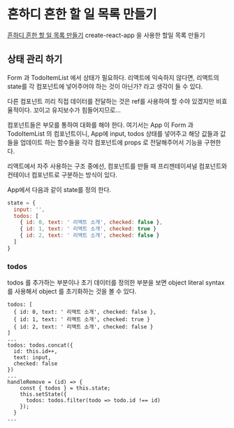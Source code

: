 # 흔하디 흔한 할 일 목록 만들기
[흔하디 흔한 할 일 목록 만들기](https://velopert.com/3480)
create-react-app 을 사용한 할일 목록 만들기

## 상태 관리 하기
Form 과 TodoItemList 에서 상태가 필요하다.
리액트에 익숙하지 않다면, 리액트의 state를 각 컴포넌트에 넣어주어야 하는 것이 아닌가? 라고 생각이 들 수 있다.

다른 컴포넌트 끼리 직접 데이터를 전달하는 것은 ref를 사용하여 할 수야 있겠지만 비효율적이다. 꼬이고 유지보수가 힘들어지므로...

컴포넌트들은 부모를 통하여 대화를 해야 한다.
여기서는 App 이 Form 과 TodoItemList 의 컴포넌트이니, App에 input, todos 상태를 넣어주고 해당 값들과 값들을 업데이트 하는 함수들을 각각 컴포넌트에 props 로 전달해주어서 기능을 구현한다.

리액트에서 자주 사용하는 구조 중에선, 컴포넌트를 만들 때 프리젠테이셔널 컴포넌트와 컨테이너 컴포넌트로 구분하는 방식이 있다.

App에서 다음과 같이 state를 정의 한다.
```js
state = {
  input: '',
  todos: [
    { id: 0, text: ' 리액트 소개', checked: false },
    { id: 1, text: ' 리액트 소개', checked: true }
    { id: 2, text: ' 리액트 소개', checked: false }
  ]
}
```

### todos
todos 를 추가하는 부분이나 초기 데이터를 정의한 부분을 보면
object literal syntax 를 사용해서 object 를 초기화하는 것을 볼 수 있다.
```
todos: [
  { id: 0, text: ' 리액트 소개', checked: false },
  { id: 1, text: ' 리액트 소개', checked: true }
  { id: 2, text: ' 리액트 소개', checked: false }
]
...
todos: todos.concat({
  id: this.id++,
  text: input,
  checked: false
})
...
handleRemove = (id) => {
    const { todos } = this.state;
    this.setState({
      todos: todos.filter(todo => todo.id !== id)
    });
  }
...
```
